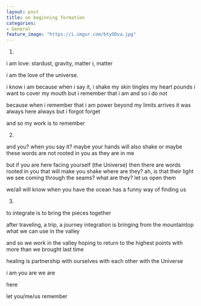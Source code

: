 ```yaml
---
layout: post
title: on beginning formation
categories:
- General
feature_image: "https://i.imgur.com/btyODva.jpg"
---
```


1.

i am love: stardust, gravity, matter 
i, matter

i am the love of the universe.

i know i am because when i say it, i shake 
my skin tingles 
my heart pounds
i want to cover my mouth 
but i remember that i am
and so i do not

because when i remember that i am
power beyond my limits arrives
it was always here
always
but i forgot
forget

and so my work
is to remember

2.

and you? 
when you say it? 
maybe your hands will also shake 
or 
maybe these words 
are not rooted in you
as they are in me

but if you are here
facing yourself (the Universe)
then there are words rooted in you that will make you shake
where are they?
ah, is that their light we see
coming through the seams?
what are they?
let us open them

we/all will know when you have
the ocean has a funny way of finding us

3.

to integrate is to bring the pieces together

after traveling, a trip, a journey
integration is 
bringing from the mountaintop
what we can use in the valley

and so we work
in the valley
hoping to return to the highest points
with more than we brought last time

healing is partnership
with ourselves
with each other
with the Universe

i am
you are
we are 

here 

let you/me/us
remember
